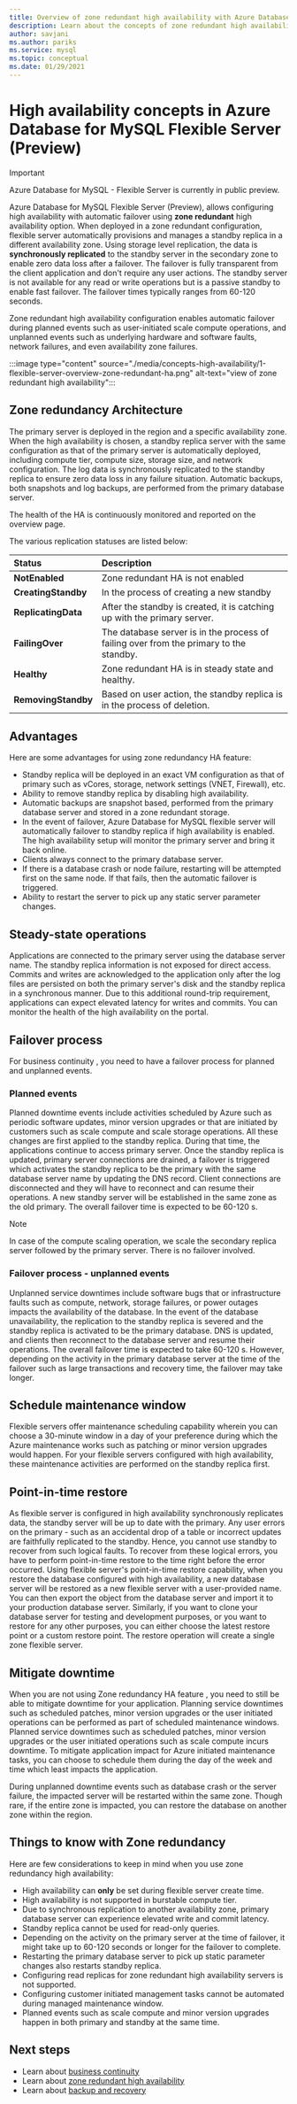 ```yaml
---
title: Overview of zone redundant high availability with Azure Database for MySQL Flexible Server
description: Learn about the concepts of zone redundant high availability with Azure Database for MySQL Flexible Server
author: savjani
ms.author: pariks
ms.service: mysql
ms.topic: conceptual
ms.date: 01/29/2021
---
```


# High availability concepts in Azure Database for MySQL Flexible Server (Preview)

> [!IMPORTANT] 
> Azure Database for MySQL - Flexible Server is currently in public preview.

Azure Database for MySQL Flexible Server (Preview), allows configuring high availability with automatic failover using **zone redundant** high availability option. When deployed in a zone redundant configuration, flexible server automatically provisions and manages a standby replica in a different availability zone. Using storage level replication, the data is **synchronously replicated** to the standby server in the secondary zone to enable zero data loss after a failover. The failover is fully transparent from the client application and don't require any user actions. The standby server is not available for any read or write operations but is a passive standby to enable fast failover. The failover times typically ranges from 60-120 seconds.

Zone redundant high availability configuration enables automatic failover during planned events such as user-initiated scale compute operations, and unplanned events such as underlying hardware and software faults, network failures, and even availability zone failures.

:::image type="content" source="./media/concepts-high-availability/1-flexible-server-overview-zone-redundant-ha.png" alt-text="view of zone redundant high availability":::

## Zone redundancy Architecture

The primary server is deployed in the region and a specific availability zone. When the high availability is chosen, a standby replica server with the same configuration as that of the primary server is automatically deployed, including compute tier, compute size, storage size, and network configuration. The log data is synchronously replicated to the standby replica to ensure zero data loss in any failure situation. Automatic backups, both snapshots and log backups, are performed from the primary database server. 

The health of the HA is continuously monitored and reported on the overview page.

The various replication statuses are listed below:

| **Status** | **Description** |
| :----- | :------ |
| <b>NotEnabled | Zone redundant HA is not enabled |
| <b>CreatingStandby | In the process of creating a new standby |
| <b>ReplicatingData | After the standby is created, it is catching up with the primary server. |
| <b>FailingOver | The database server is in the process of failing over from the primary to the standby. |
| <b>Healthy | Zone redundant HA is in steady state and healthy. |
| <b>RemovingStandby | Based on user action, the standby replica is in the process of deletion.| 

## Advantages

Here are some advantages for using zone redundancy HA feature: 

-   Standby replica will be deployed in an exact VM configuration as that of primary such as vCores, storage, network settings (VNET, Firewall), etc.
-   Ability to remove standby replica by disabling high availability.
-   Automatic backups are snapshot based, performed from the primary database server and stored in a zone redundant storage.
-   In the event of failover, Azure Database for MySQL flexible server will automatically failover to standby replica if high availability is enabled. The high availability setup will monitor the primary server and bring it back online.
-   Clients always connect to the primary database server.
-   If there is a database crash or node failure, restarting will be attempted first on the same node. If that fails, then the automatic failover is triggered.
-   Ability to restart the server to pick up any static server parameter changes.

## Steady-state operations

Applications are connected to the primary server using the database server name. The standby replica information is not exposed for direct access. Commits and writes are acknowledged to the application only after the log files are persisted on both the primary server's disk and the standby replica in a synchronous manner. Due to this additional round-trip requirement, applications can expect elevated latency for writes and commits. You can monitor the health of the high availability on the portal.

## Failover process 
For business continuity , you need to have a failover process for planned and unplanned events. 

### Planned events

Planned downtime events include activities scheduled by Azure such as periodic software updates, minor version upgrades or that are initiated by customers such as scale compute and scale storage operations. All these changes are first applied to the standby replica. During that time, the applications continue to access primary server. Once the standby replica is updated, primary server connections are drained, a failover is triggered which activates the standby replica to be the primary with the same database server name by updating the DNS record. Client connections are disconnected and they will have to reconnect and can resume their operations. A new standby server will be established in the same zone as the old primary. The overall failover time is expected to be 60-120 s. 

>[!NOTE]
> In case of the compute scaling operation, we scale the secondary replica server followed by the primary server. There is no failover involved.

### Failover process - unplanned events
Unplanned service downtimes include software bugs that or infrastructure faults such as compute, network, storage failures, or power outages impacts the availability of the database. In the event of the database unavailability, the replication to the standby replica is severed and the standby replica is activated to be the primary database. DNS is updated, and clients then reconnect to the database server and resume their operations. The overall failover time is expected to take 60-120 s. However, depending on the activity in the primary database server at the time of the failover such as large transactions and recovery time, the failover may take longer.

## Schedule maintenance window 

Flexible servers offer maintenance scheduling capability wherein you can choose a 30-minute window in a day of your preference during which the Azure maintenance works such as patching or minor version upgrades would happen. For your flexible servers configured with high availability, these maintenance activities are performed on the standby replica first. 

## Point-in-time restore 
As flexible server is configured in high availability synchronously replicates data, the standby server will be up to date with the primary. Any user errors on the primary - such as an accidental drop of a table or incorrect updates are faithfully replicated to the standby. Hence, you cannot use standby to recover from such logical faults. To recover from these logical errors, you have to perform point-in-time restore to the time right before the error occurred. Using flexible server's point-in-time restore capability, when you restore the database configured with high availability, a new database server will be restored as a new flexible server with a user-provided name. You can then export the object from the database server and import it to your production database server. Similarly, if you want to clone your database server for testing and development purposes, or you want to restore for any other purposes, you can either choose the latest restore point or a custom restore point. The restore operation will create a single zone flexible server.

## Mitigate downtime 
When you are not using Zone redundancy HA feature , you need to still be able to mitigate downtime for your application. Planning service downtimes such as scheduled patches, minor version upgrades or the user initiated operations can be performed as part of scheduled maintenance windows. Planned service downtimes such as scheduled patches, minor version upgrades or the user initiated operations such as scale compute incurs downtime. To mitigate application impact for Azure initiated maintenance tasks, you can choose to schedule them during the day of the week and time which least impacts the application. 

During unplanned downtime events such as database crash or the server failure, the impacted server will be restarted within the same zone. Though rare, if the entire zone is impacted, you can restore the database on another zone within the region. 

## Things to know with Zone redundancy 

Here are few considerations to keep in mind when you use zone redundancy high availability: 

-   High availability can **only** be set during flexible server create time.
-   High availability is not supported in burstable compute tier.
-   Due to synchronous replication to another availability zone, primary database server can experience elevated write and commit latency.
-   Standby replica cannot be used for read-only queries.
-   Depending on the activity on the primary server at the time of failover, it might take up to 60-120 seconds or longer for the failover to complete.
-   Restarting the primary database server to pick up static parameter changes also restarts standby replica.
-   Configuring read replicas for zone redundant high availability servers is not supported.
-   Configuring customer initiated management tasks cannot be automated during managed maintenance window.
-   Planned events such as scale compute and minor version upgrades happen in both primary and standby at the same time. 


## Next steps

-   Learn about [business continuity](./concepts-business-continuity.md)
-   Learn about [zone redundant high availability](./concepts-high-availability.md)
-   Learn about [backup and recovery](./concepts-backup-restore.md)
